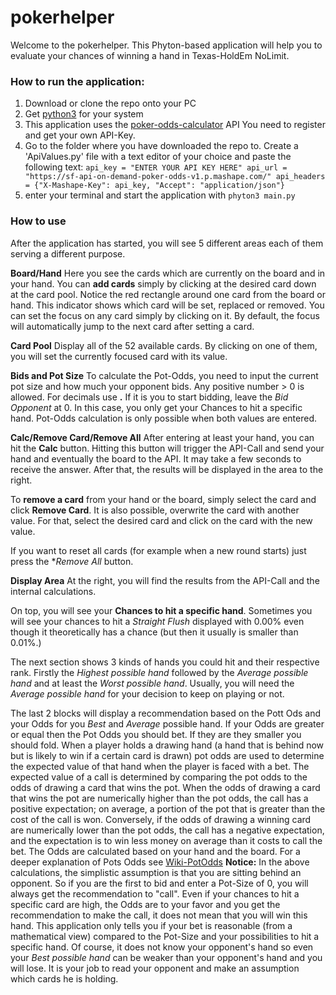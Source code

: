# pokerhelper

Welcome to the pokerhelper. This Phyton-based application will
help you to evaluate your chances of winning a hand in Texas-HoldEm NoLimit.

### How to run the application:
1. Download or clone the repo onto your PC
2. Get [python3](https://www.python.org/downloads/release/python-372/) for your system 
3. This application uses the [poker-odds-calculator](https://rapidapi.com/sf-api-on-demand/api/poker-odds-calculator?utm_source=mashape&utm_medium=301) API
You need to register and get your own API-Key.
4. Go to the folder where you have downloaded the repo to. Create a 
'ApiValues.py' file with a text editor of your choice and paste the following text: 
`api_key = "ENTER YOUR API KEY HERE"
api_url = "https://sf-api-on-demand-poker-odds-v1.p.mashape.com/"
api_headers = {"X-Mashape-Key": api_key,
                "Accept": "application/json"}`  
5. enter your terminal and start the application with `phyton3 main.py`

### How to use
After the application has started, you will see 5 different areas 
each of them serving a different purpose.

**Board/Hand** 
Here you see the cards which are currently on the board and in your hand. 
You can **add cards** simply by clicking at the desired card down at the
card pool. Notice the red rectangle around one card from the board or hand.
This indicator shows which card will be set, replaced or removed. You can
set the focus on any card simply by clicking on it. By default, the focus
will automatically jump to the next card after setting a card.

**Card Pool**
Display all of the 52 available cards. By clicking on one of them, you will
set the currently focused card with its value. 

**Bids and Pot Size**
To calculate the Pot-Odds, you need to input the current pot size and how much your opponent bids. 
Any positive number > 0 is allowed. For decimals use **.** If it is you to start bidding, leave the
_Bid Opponent_ at 0. In this case, you only get your Chances to hit a specific hand. Pot-Odds calculation
is only possible when both values are entered.

**Calc/Remove Card/Remove All**
After entering at least your hand, you can hit the **Calc** button. Hitting this button will trigger
the API-Call and send your hand and eventually the board to the API. It may take a few seconds to receive the answer. After that, the results will be displayed in the area to the right.

To **remove a card** from your hand or the board, simply select the card and click **Remove Card**. It is
also possible, overwrite the card with another value. For that, select the desired card and click on
the card with the new value. 

If you want to reset all cards (for example when a new round starts) just press the **Remove All* button.

**Display Area**
At the right, you will find the results from the API-Call and the internal calculations. 

On top, you will see your **Chances to hit a specific hand**. Sometimes you will see your chances to hit
a _Straight Flush_ displayed with 0.00% even though it theoretically has a chance (but then it usually is 
smaller than 0.01%.)

The next section shows 3 kinds of hands you could hit and their respective rank. 
Firstly the _Highest possible hand_ followed by the _Average possible hand_ and at least the _Worst possible hand_.
Usually, you will need the _Average possible hand_ for your decision to keep on playing or not.

The last 2 blocks will display a recommendation based on the Pott Ods and your Odds for you _Best_ and _Average_ possible hand.
If your Odds are greater or equal then the Pot Odds you should bet. If they are they smaller you should fold.
When a player holds a drawing hand (a hand that is behind now but is likely to win if a certain card is 
drawn) pot odds are used to determine the expected value of that hand when the player is faced with a bet.
The expected value of a call is determined by comparing the pot odds to the odds of drawing a card that wins the pot. When the odds of drawing a card that wins the pot are numerically higher than the pot odds, 
the call has a positive expectation; on average, a portion of the pot that is greater than the cost of the call is won. Conversely, if the odds of drawing a winning card are numerically lower than the pot odds, 
the call has a negative expectation, and the expectation is to win less money on average than it costs to
call the bet. The Odds are calculated based on your hand and the board. For a deeper explanation of Pots Odds see [Wiki-PotOdds](https://en.wikipedia.org/wiki/Pot_odds)
**Notice:** In the above calculations, the simplistic assumption is that you are sitting behind an opponent. So if you are the first to bid and
enter a Pot-Size of 0, you will always get the recommendation to "call". Even if your chances to hit a specific
card are high, the Odds are to your favor and you get the recommendation to make the call, it does not mean that
you will win this hand. This application only tells you if your bet is reasonable (from a mathematical view)
compared to the Pot-Size and your possibilities to hit a specific hand. Of course, it does not know your opponent's
hand so even your _Best possible hand_ can be weaker than your opponent's hand and you will lose. It is your
job to read your opponent and make an assumption which cards he is holding.